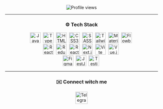 <p align="center">
   <img src="https://komarev.com/ghpvc/?username=johnbeelow&color=blueviolet&style=flat-square" alt="Profile views"/>
</p>

---

<h3 align="center">⚙️ Tech Stack</h3>
<p align="center">
   <img src="https://cdn.jsdelivr.net/gh/devicons/devicon/icons/javascript/javascript-original.svg" title="JavaScript" width="35" height="35" />&nbsp;
   <img src="https://cdn.jsdelivr.net/gh/devicons/devicon/icons/typescript/typescript-original.svg" title="TypeScript" width="35" height="35" />&nbsp;
   <img src="https://cdn.jsdelivr.net/gh/devicons/devicon/icons/html5/html5-original-wordmark.svg" title="HTML5" width="35" height="35"/>&nbsp;
   <img src="https://cdn.jsdelivr.net/gh/devicons/devicon/icons/css3/css3-original-wordmark.svg" title="CSS3" width="35" height="35"/>&nbsp;
   <img src="https://cdn.jsdelivr.net/gh/devicons/devicon/icons/sass/sass-original.svg" title="SASS/SCSS" width="35" height="35"/>&nbsp;
   <img src="https://brandeps.com/icon-download/T/Tailwindcss-icon-vector-01.svg" title="Tailwind CSS" width="35" height="35"/>&nbsp;
   <img src="https://media.zeemly.com/zeemly/product/material-ui.png" title="Material UI" width="35" height="35" />&nbsp;
   <img src="https://flowbite-react.com/favicon.svg" title="Flowbite React" width="35" height="35" />&nbsp;
   
   <br/>
   <img src="https://cdn.jsdelivr.net/gh/devicons/devicon/icons/react/react-original-wordmark.svg" title="React" width="35" height="35" />&nbsp;
   <img src="https://cdn.jsdelivr.net/gh/devicons/devicon/icons/redux/redux-original.svg" title="Redux" width="35" height="35"/>&nbsp;
   <img src="https://reactrouter.com/_brand/React%20Router%20Brand%20Assets/React%20Router%20Logo/Dark.svg" title="React Router" width="35" height="35" />&nbsp;
   <img src="https://cdn.jsdelivr.net/gh/devicons/devicon/icons/nextjs/nextjs-original.svg" title="Next.js" width="35" height="35"/>&nbsp;
   <img src="https://vitejs.dev/logo.svg" title="Vite" width="35" height="35"/>&nbsp;
   <img src="https://cdn.jsdelivr.net/gh/devicons/devicon/icons/vuejs/vuejs-original.svg" title="Vue.js" width="35" height="35" />&nbsp;
   
   <br/>
   <img src="https://cdn.jsdelivr.net/gh/devicons/devicon/icons/figma/figma-original.svg" title="Figma" width="35" height="35"/>&nbsp;
   <img src="https://cdn.jsdelivr.net/gh/devicons/devicon/icons/jest/jest-plain.svg" title="JestJS" width="35" height="35"/>&nbsp;
   <img src="https://testing-library.com/img/octopus-64x64.png" title="Testing Library" width="35" height="35" />&nbsp;
</p>

---

<h3 align="center">✉️ Connect witch me</h3>
<p align="center">
   <a href="https://t.me/johnbeelow" target="blank">
      <img src="https://brandeps.com/logo-download/T/Telegram-logo-vector-01.svg" title="Telegram" width="40" height="40" />
   </a>
</p>
